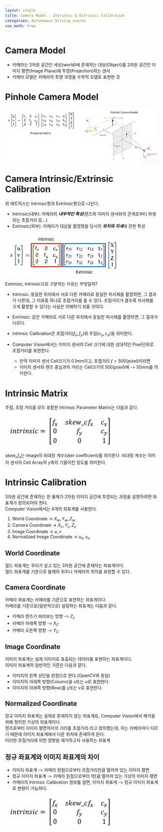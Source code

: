 ```yaml
---
layout: single
title: Camera Model - Intrinsic & Extrinsic Calibration
categories: Autonomous_Driving_course
use_math: true
---
```


# Camera Model
* 카메라는 3차원 공간인 세상(world)에 존재하는 대상(Object)를 2차원 공간인 이미지 평면(Image Plane)에 투영(Projection)하는 센서
* 카메라 모델은 카메라의 투영 과정을 수학적 모델로 표현한 것

# Pinhole Camera Model

![png](../../../images/Autonomous_Driving/Week13/8.png)
<br>

# Camera Intrinsic/Extrinsic Calibration
위 매트릭스는 Intrinsic항과 Extrinsic항으로 나뉜다.

- Intrinsic(내부): 카메라의 ***내부적인 특성***(렌즈와 이미지 센서와의 관계로부터 파생되는 초점거리 등...)
- Extrinsic(외부): 카메라가 대상을 촬영했을 당시의 ***위치와 자세***에 관한 특성

![png](../../../images/Autonomous_Driving/Week13/9.png)
<br>

Extrinsic, Intrinsic으로 구분하는 이유는 무엇일까?<br>
- Intrinsic: 동일한 위치에서 서로 다른 카메라로 동일한 피사체를 촬영하면, 그 결과가 다른데, 그 이유중 하나로 초점거리를 들 수 있다. 초점거리가 클수록 피사체를 크게 촬영할 수 있다는 사실은 이해하기 쉬울 것이다.
- Extrinsic: 같은 카메라로 서로 다른 위치에서 동일한 피사체를 촬영하면, 그 결과가 다르다.

- Intrinsic Calibration은 초점거리($f_x, f_y$)와 주점($c_y, c_x$)을 위미한다.
- Computer Vision에서는 이미지 센서의 Cell 크기에 대한 상대적인 Pixel단위로 초점거리를 표현한다.
    - 만약 이미지 센서 Cell크기가 $0.1mm$이고, 초점거리 $f = 500(pixel)$이라면
    - 이미지 센서와 렌즈 중심과의 거리는 Cell크기의 $500(pixel)$배 -> $50mm$를 의미한다.

# Intrinsic Matrix
주점, 초점 거리를 모두 포함한 Intrinsic Parameter Matrix는 다음과 같다.

![png](../../../images/Autonomous_Driving/Week13/10.png)
<br>

$skew_cf_x$는 Image의 비대칭 계수(sker coefficient)를 의미한다. 비대칭 계수는 이미지 센서의 Cell Array의 y축이 기울어진 정도를 의미한다.

# Intrinsic Calibration
3차원 공간에 존재하는 한 물체가 2차원 이미지 공간에 투영되는 과정을 설명하려면 좌표계가 정의되어야 한다.<br>
Computer Vision에서는 4개의 좌표계를 사용한다.
1. World Coordinate -> $X_w, Y_w, Z_w$
2. Camera Coordinate -> $X_c, Y_c, Z_c$
3. Image Coordinate -> $u, v$
4. Normalized Image Coordinate -> $u_n, v_n$

## World Coordinate
월드 좌표계는 우리가 살고 있는 3차원 공간에 존재하는 좌표계이다.<br>
월드 좌표계를 기준으로 물체의 위치나 카메라의 위치를 표현할 수 있다.

## Camera Coordinate
카메라 좌표계는 카메라를 기준으로 표현하는 좌표계이다.<br>
카메라를 기준으로(일반적으로) 설정하는 좌표계는 다음과 같다.
- 카메라 렌즈가 바라보는 방향 -> $Z_c$
- 카메라 아래쪽 방향 -> $X_C$
- 카메라 오른쪽 방향 -> $Y_C$

## Image Coordinate
이미지 좌표계는 실제 이미지로 표출되는 데이터를 표현하는 좌표계이다.<br>
이미지 좌표계의 일반적인 기준은 다음과 같다.
- 이미지의 왼쪽 상단을 원점으로 한다.(OpenCV와 동일)
- 이미지의 아래쪽 방향(Column)을 x또는 u로 표현한다.
- 이미지의 아래쪽 방향(Row)를 y또는 v로 표현한다.

## Normalized Coordinate
정규 이미지 좌표계는 실제로 존재하지 않는 좌표계로, Computer Vision에서 해석을 위해 정의한 가상의 좌표계이다.<br>
렌즈로부터 이미지 평면까지의 거리를 초점거리 라고 정의했는데, 이는 카메라마다 다르기 때문에 이미지 좌표계에서 다른 위치에 존재하게 된다.<br>
이러한 초점거리에 의한 영향을 제거하고자 사용하는 좌표계

## 정규 좌표계와 이미지 좌표계의 차이
- 이미지 좌표계 -> 카메라 원점으로부터 초점거리만큼 떨어져 있는 이미지 평면
- 정규 이미지 좌표계 -> 카메라 원점으로부터 1만큼 떨어져 있는 가상의 이미지 평면
- 카메라의 Intrinsic Calibration 정보를 알면, 이미지 좌표계 -> 정규 이미지 좌표계로 변환이 가능하다.

![png](../../../images/Autonomous_Driving/Week13/10.png)
<br>
